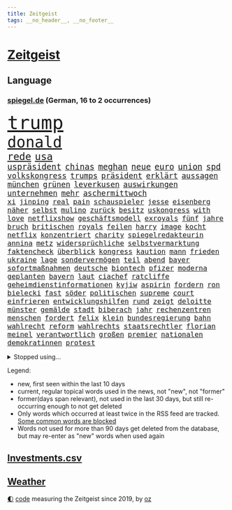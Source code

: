 ```yaml
---
title: Zeitgeist
tags: __no_header__, __no_footer__
---
```


# [Zeitgeist](https://oliz.io/zeitgeist/)

## Language

<h3><a href="https://www.spiegel.de" target="_blank">spiegel.de</a> (German, 16 to 2 occurrences)</h3>
<p style="font-family:monospace">
<span style="font-size:32pt"><a href="news_links.html#trump" class="current">trump</a></span>
<br>
<span style="font-size:26pt"><a href="news_links.html#donald" class="current">donald</a></span>
<br>
<span style="font-size:17pt"><a href="news_links.html#rede" class="current">rede</a></span>
<span style="font-size:17pt"><a href="news_links.html#usa" class="current">usa</a></span>
<br>
<span style="font-size:14pt"><a href="news_links.html#uspräsident" class="current">uspräsident</a></span>
<span style="font-size:14pt"><a href="news_links.html#chinas" class="current">chinas</a></span>
<span style="font-size:14pt"><a href="news_links.html#meghan" class="current">meghan</a></span>
<span style="font-size:14pt"><a href="news_links.html#neue" class="current">neue</a></span>
<span style="font-size:14pt"><a href="news_links.html#euro" class="current">euro</a></span>
<span style="font-size:14pt"><a href="news_links.html#union" class="current">union</a></span>
<span style="font-size:14pt"><a href="news_links.html#spd" class="current">spd</a></span>
<br>
<span style="font-size:13pt"><a href="news_links.html#volkskongress" class="new">volkskongress</a></span>
<span style="font-size:13pt"><a href="news_links.html#trumps" class="current">trumps</a></span>
<span style="font-size:13pt"><a href="news_links.html#präsident" class="current">präsident</a></span>
<span style="font-size:13pt"><a href="news_links.html#erklärt" class="current">erklärt</a></span>
<span style="font-size:13pt"><a href="news_links.html#aussagen" class="current">aussagen</a></span>
<span style="font-size:13pt"><a href="news_links.html#münchen" class="current">münchen</a></span>
<span style="font-size:13pt"><a href="news_links.html#grünen" class="current">grünen</a></span>
<span style="font-size:13pt"><a href="news_links.html#leverkusen" class="current">leverkusen</a></span>
<span style="font-size:13pt"><a href="news_links.html#auswirkungen" class="current">auswirkungen</a></span>
<span style="font-size:13pt"><a href="news_links.html#unternehmen" class="current">unternehmen</a></span>
<span style="font-size:13pt"><a href="news_links.html#mehr" class="current">mehr</a></span>
<span style="font-size:13pt"><a href="news_links.html#aschermittwoch" class="new">aschermittwoch</a></span>
<br>
<span style="font-size:12pt"><a href="news_links.html#xi" class="current">xi</a></span>
<span style="font-size:12pt"><a href="news_links.html#jinping" class="current">jinping</a></span>
<span style="font-size:12pt"><a href="news_links.html#real" class="current">real</a></span>
<span style="font-size:12pt"><a href="news_links.html#pain" class="current">pain</a></span>
<span style="font-size:12pt"><a href="news_links.html#schauspieler" class="current">schauspieler</a></span>
<span style="font-size:12pt"><a href="news_links.html#jesse" class="new">jesse</a></span>
<span style="font-size:12pt"><a href="news_links.html#eisenberg" class="new">eisenberg</a></span>
<span style="font-size:12pt"><a href="news_links.html#näher" class="current">näher</a></span>
<span style="font-size:12pt"><a href="news_links.html#selbst" class="current">selbst</a></span>
<span style="font-size:12pt"><a href="news_links.html#mulino" class="new">mulino</a></span>
<span style="font-size:12pt"><a href="news_links.html#zurück" class="current">zurück</a></span>
<span style="font-size:12pt"><a href="news_links.html#besitz" class="current">besitz</a></span>
<span style="font-size:12pt"><a href="news_links.html#uskongress" class="current">uskongress</a></span>
<span style="font-size:12pt"><a href="news_links.html#with" class="current">with</a></span>
<span style="font-size:12pt"><a href="news_links.html#love" class="current">love</a></span>
<span style="font-size:12pt"><a href="news_links.html#netflixshow" class="new">netflixshow</a></span>
<span style="font-size:12pt"><a href="news_links.html#geschäftsmodell" class="current">geschäftsmodell</a></span>
<span style="font-size:12pt"><a href="news_links.html#exroyals" class="new">exroyals</a></span>
<span style="font-size:12pt"><a href="news_links.html#fünf" class="current">fünf</a></span>
<span style="font-size:12pt"><a href="news_links.html#jahre" class="current">jahre</a></span>
<span style="font-size:12pt"><a href="news_links.html#bruch" class="current">bruch</a></span>
<span style="font-size:12pt"><a href="news_links.html#britischen" class="current">britischen</a></span>
<span style="font-size:12pt"><a href="news_links.html#royals" class="current">royals</a></span>
<span style="font-size:12pt"><a href="news_links.html#feilen" class="new">feilen</a></span>
<span style="font-size:12pt"><a href="news_links.html#harry" class="current">harry</a></span>
<span style="font-size:12pt"><a href="news_links.html#image" class="current">image</a></span>
<span style="font-size:12pt"><a href="news_links.html#kocht" class="current">kocht</a></span>
<span style="font-size:12pt"><a href="news_links.html#netflix" class="current">netflix</a></span>
<span style="font-size:12pt"><a href="news_links.html#konzentriert" class="current">konzentriert</a></span>
<span style="font-size:12pt"><a href="news_links.html#charity" class="new">charity</a></span>
<span style="font-size:12pt"><a href="news_links.html#spiegelredakteurin" class="current">spiegelredakteurin</a></span>
<span style="font-size:12pt"><a href="news_links.html#annina" class="new">annina</a></span>
<span style="font-size:12pt"><a href="news_links.html#metz" class="new">metz</a></span>
<span style="font-size:12pt"><a href="news_links.html#widersprüchliche" class="current">widersprüchliche</a></span>
<span style="font-size:12pt"><a href="news_links.html#selbstvermarktung" class="new">selbstvermarktung</a></span>
<span style="font-size:12pt"><a href="news_links.html#faktencheck" class="current">faktencheck</a></span>
<span style="font-size:12pt"><a href="news_links.html#überblick" class="current">überblick</a></span>
<span style="font-size:12pt"><a href="news_links.html#kongress" class="current">kongress</a></span>
<span style="font-size:12pt"><a href="news_links.html#kaution" class="new">kaution</a></span>
<span style="font-size:12pt"><a href="news_links.html#mann" class="current">mann</a></span>
<span style="font-size:12pt"><a href="news_links.html#frieden" class="current">frieden</a></span>
<span style="font-size:12pt"><a href="news_links.html#ukraine" class="current">ukraine</a></span>
<span style="font-size:12pt"><a href="news_links.html#lage" class="current">lage</a></span>
<span style="font-size:12pt"><a href="news_links.html#sondervermögen" class="new">sondervermögen</a></span>
<span style="font-size:12pt"><a href="news_links.html#teil" class="current">teil</a></span>
<span style="font-size:12pt"><a href="news_links.html#abend" class="current">abend</a></span>
<span style="font-size:12pt"><a href="news_links.html#bayer" class="current">bayer</a></span>
<span style="font-size:12pt"><a href="news_links.html#sofortmaßnahmen" class="current">sofortmaßnahmen</a></span>
<span style="font-size:12pt"><a href="news_links.html#deutsche" class="current">deutsche</a></span>
<span style="font-size:12pt"><a href="news_links.html#biontech" class="new">biontech</a></span>
<span style="font-size:12pt"><a href="news_links.html#pfizer" class="new">pfizer</a></span>
<span style="font-size:12pt"><a href="news_links.html#moderna" class="new">moderna</a></span>
<span style="font-size:12pt"><a href="news_links.html#geplanten" class="current">geplanten</a></span>
<span style="font-size:12pt"><a href="news_links.html#bayern" class="current">bayern</a></span>
<span style="font-size:12pt"><a href="news_links.html#laut" class="current">laut</a></span>
<span style="font-size:12pt"><a href="news_links.html#ciachef" class="new">ciachef</a></span>
<span style="font-size:12pt"><a href="news_links.html#ratcliffe" class="new">ratcliffe</a></span>
<span style="font-size:12pt"><a href="news_links.html#geheimdienstinformationen" class="new">geheimdienstinformationen</a></span>
<span style="font-size:12pt"><a href="news_links.html#kyjiw" class="current">kyjiw</a></span>
<span style="font-size:12pt"><a href="news_links.html#aspirin" class="new">aspirin</a></span>
<span style="font-size:12pt"><a href="news_links.html#fordern" class="current">fordern</a></span>
<span style="font-size:12pt"><a href="news_links.html#ron" class="new">ron</a></span>
<span style="font-size:12pt"><a href="news_links.html#bielecki" class="new">bielecki</a></span>
<span style="font-size:12pt"><a href="news_links.html#fast" class="current">fast</a></span>
<span style="font-size:12pt"><a href="news_links.html#söder" class="current">söder</a></span>
<span style="font-size:12pt"><a href="news_links.html#politischen" class="current">politischen</a></span>
<span style="font-size:12pt"><a href="news_links.html#supreme" class="current">supreme</a></span>
<span style="font-size:12pt"><a href="news_links.html#court" class="current">court</a></span>
<span style="font-size:12pt"><a href="news_links.html#einfrieren" class="new">einfrieren</a></span>
<span style="font-size:12pt"><a href="news_links.html#entwicklungshilfen" class="new">entwicklungshilfen</a></span>
<span style="font-size:12pt"><a href="news_links.html#rund" class="current">rund</a></span>
<span style="font-size:12pt"><a href="news_links.html#zeigt" class="current">zeigt</a></span>
<span style="font-size:12pt"><a href="news_links.html#deloitte" class="new">deloitte</a></span>
<span style="font-size:12pt"><a href="news_links.html#münster" class="current">münster</a></span>
<span style="font-size:12pt"><a href="news_links.html#gemälde" class="current">gemälde</a></span>
<span style="font-size:12pt"><a href="news_links.html#stadt" class="current">stadt</a></span>
<span style="font-size:12pt"><a href="news_links.html#biberach" class="new">biberach</a></span>
<span style="font-size:12pt"><a href="news_links.html#jahr" class="current">jahr</a></span>
<span style="font-size:12pt"><a href="news_links.html#rechenzentren" class="current">rechenzentren</a></span>
<span style="font-size:12pt"><a href="news_links.html#menschen" class="current">menschen</a></span>
<span style="font-size:12pt"><a href="news_links.html#fordert" class="current">fordert</a></span>
<span style="font-size:12pt"><a href="news_links.html#felix" class="current">felix</a></span>
<span style="font-size:12pt"><a href="news_links.html#klein" class="current">klein</a></span>
<span style="font-size:12pt"><a href="news_links.html#bundesregierung" class="current">bundesregierung</a></span>
<span style="font-size:12pt"><a href="news_links.html#bahn" class="current">bahn</a></span>
<span style="font-size:12pt"><a href="news_links.html#wahlrecht" class="new">wahlrecht</a></span>
<span style="font-size:12pt"><a href="news_links.html#reform" class="current">reform</a></span>
<span style="font-size:12pt"><a href="news_links.html#wahlrechts" class="new">wahlrechts</a></span>
<span style="font-size:12pt"><a href="news_links.html#staatsrechtler" class="new">staatsrechtler</a></span>
<span style="font-size:12pt"><a href="news_links.html#florian" class="current">florian</a></span>
<span style="font-size:12pt"><a href="news_links.html#meinel" class="new">meinel</a></span>
<span style="font-size:12pt"><a href="news_links.html#verantwortlich" class="current">verantwortlich</a></span>
<span style="font-size:12pt"><a href="news_links.html#großen" class="current">großen</a></span>
<span style="font-size:12pt"><a href="news_links.html#premier" class="current">premier</a></span>
<span style="font-size:12pt"><a href="news_links.html#nationalen" class="current">nationalen</a></span>
<span style="font-size:12pt"><a href="news_links.html#demokratinnen" class="new">demokratinnen</a></span>
<span style="font-size:12pt"><a href="news_links.html#protest" class="current">protest</a></span>
</p>
<details>
<summary>Stopped using...</summary>
<p class="former" style="font-size:12pt">
einwohner(1595) entschuldigt(1595) corona(1594) warnung(1594) trauer(1593) deswegen(1592) pandemie(1592) steuern(1592) chelsea(1591) pakistan(1591) patienten(1591) queen(1591) angebliche(1590) anwalt(1590) daraufhin(1590) leichter(1590) präsentieren(1590) belarus(1589) entwurf(1589) gerichtshof(1589) jüngeren(1589) unbekannten(1589) angeklagter(1588) engagement(1588) infektion(1588) rufen(1588) ausländische(1587) begründung(1587) konfrontiert(1587) verkehrsminister(1587) vorsitzende(1587) durfte(1586) landesregierung(1586) optimistisch(1586) sicherheitskräfte(1586) stolz(1586) 2018(1585) besetzt(1585) eindruck(1585) großbritanniens(1585) heftig(1585) militärs(1585) forderung(1584) fußballprofi(1584) kanzleramt(1584) niederlanden(1584) paul(1584) sache(1584) venezuela(1584) wochenlang(1584) polens(1583) unglück(1583) weltweite(1583) wirkung(1583) blockieren(1582) lebte(1582) riss(1582) vorübergehend(1582) 50000(1581) besucher(1581) löste(1581) fußballer(1580) verstärkt(1579) wiederholt(1579) restaurants(1578) schnitt(1578) trainiert(1577) weckt(1577) welchen(1577) rekord(1576) fachleute(1575) mangel(1575) geschäftsführer(1574) vorgaben(1574) milliarde(1573) satz(1573) starker(1573) erfolgreichsten(1572) skeptisch(1571) em(1570) holocaust(1570) trauert(1565) bäume(1564) gouverneur(1561) umgeht(1561) handy(1560) favorit(1558) abstieg(1554) schock(1554) foto(1544) plattform(1534) hitler(1521) vormarsch(1466) kolumbien(1340) schrumpft(1322) kilogramm(1317) zugestimmt(1306) las(1296) dörfer(1290) gestern(1285) börsen(1264) wissing(1262) ampelkoalition(1240) eingeführt(1225) regierungschefin(1217) gestört(1190) dutzenden(1182) kompromiss(1166) sank(1166) verschiedenen(1164) inhalte(1128) afrikanischen(1114) verantwortlichen(1104) brüder(1101) versagen(1093) samt(1090) brandenburger(1071) 34(1066) kriegsverbrechen(1064) nationalelf(1046) anschuldigungen(1028) hitze(1005) konzerte(1002) debattiert(992) osnabrück(975) älter(971) geste(962) schwächelt(952) digitale(946) offizielle(925) ganzes(920) entkommen(910) schickte(907) angeblicher(889) ereignet(887) nationaltrainer(878) begegnung(873) irland(869) 300000(860) knappe(857) männliche(857) songs(839) gesprengt(821) verbrenner(815) lauter(805) trauern(799) jahresbeginn(796) größeren(792) weimar(750) baden(745) unruhe(734) lieferte(721) gen(697) genaue(696) pen(695) radsport(693) betrunkener(685) angerichtet(684) gründung(678) bekämpfung(676) victor(666) festival(665) samuel(660) gelernt(645) 9(639) gelände(632) ford(616) zahlungen(614) errichtet(608) ralf(607) renommierten(607) drückt(603) 2013(600) basis(599) überlegen(596) pass(588) stockt(586) vormittag(583) politikerinnen(579) julia(573) sicherheitsmaßnahmen(573) seele(572) football(569) geöffnet(559) zweifelt(549) goldenen(539) american(535) harald(533) erwachsenen(528) dient(527) reformiert(524) onkel(523) rotes(521) qualifikation(515) zurückhaltend(513) verfolgte(511) mehrmals(508) darstellung(506) emily(506) verschickt(504) kundgebungen(496) kundgebung(482) nominierung(480) schmerzen(477) gazastreifens(475) bestätigte(474) hamasgeiseln(474) lustig(473) versammelt(462) manch(457) aufwand(456) bettina(456) empfehlungen(456) bombardiert(455) freitagmorgen(455) torjäger(455) einschnitte(453) staatsanwälte(453) beendete(452) erfahrung(451) signalisiert(450) geräten(446) ließe(441) geheimnisse(439) kontrolliert(438) usdemokraten(435) simon(430) religiösen(428) befand(427) paare(425) billie(424) positives(424) ermittlungsverfahren(421) ambitionen(420) gerungen(420) mehrfamilienhaus(416) starkwatzinger(413) behandlung(412) verstößt(412) operation(411) gezahlt(410) ordentlich(407) wahr(404) le(402) firmenchef(401) pazifik(399) sendet(399) wunder(397) niemals(392) lily(390) michel(390) anhörung(387) kinos(386) charlotte(385) satelliten(385) heiraten(377) potsdamer(375) prallte(375) offenbaren(374) nationalsozialismus(371) erleichtert(367) jena(367) pferd(366) vizepräsidentin(366) sportlichen(363) häusern(362) klärt(358) befragt(357) stufe(357) zoo(357) 74(354) chinesisches(354) dein(353) rasch(353) usmedien(353) übertrieben(353) ideologie(352) andy(349) blutbad(348) dortmunds(347) autofahrerin(346) schülerinnen(341) restaurant(340) beruflich(338) mischung(334) marihuana(333) laufende(329) bomben(328) porträt(327) stemmt(327) vermont(326) drittes(322) kulissen(322) trümmer(321) rechtsradikale(320) spielten(317) milliardäre(315) vegane(314) paket(313) sehe(312) wohngebiet(312) depressive(311) eilish(309) heimatland(308) netzwerke(308) straßenbahn(306) türen(303) abgeschoben(302) bahnstrecke(299) norwegische(299) verlobung(299) versuchter(298) autobranche(295) mischt(295) technischen(295) verspielt(295) ablauf(293) quartal(290) akzeptieren(288) betrachtet(287) euphorie(287) jessica(287) nachfolgerin(287) kundschaft(285) landeten(282) flüchtlingslager(278) stationierung(278) forschenden(277) leitete(277) france(276) polarisiert(274) unbekanntes(274) geteilt(273) tischtennis(272) ausbreitung(269) verschärfung(269) amerikanerin(267) robin(267) inszenieren(263) flick(262) hansi(262) staatsbesuch(262) albanien(261) auseinandersetzungen(261) derartige(261) happy(261) steven(261) rekordsumme(252) jubelt(251) wussten(247) aufgetreten(245) bezahlbare(245) seltenen(244) geschäftsmann(243) smith(243) alliierten(241) außenseiter(240) linkenchefin(240) ross(240) einreiseverbot(238) redaktion(238) harris(237) kamala(237) nachträglich(237) behält(236) schult(233) verstärken(233) durchaus(231) friseur(229) genießt(229) popsängerin(229) rutschte(229) vergewaltigte(229) gekämpft(228) wählten(225) beziehen(224) şahin(224) flohen(223) moldau(222) demokrat(221) selbstzweifel(220) ausgetreten(218) überprüft(218) 41(217) behauptungen(217) dämpfer(214) spacex(214) flughafens(213) eiszeit(208) verstorben(207) löschen(206) verwüstung(206) anlegern(205) transport(204) unsicherheit(203) baywa(200) rechtsextrem(200) notfalls(199) verbandschef(199) coronavirus(198) ordnen(197) görlitz(196) zwillinge(196) lehrt(195) erweist(194) vorstände(194) änderung(194) jones(193) nationalistische(192) sitzung(192) vandalismus(192) 81(191) rennfahrer(191) vertretern(191) zäsur(190) caroline(189) transformation(189) verfängt(189) ifoindex(186) schwerin(186) besorgte(185) staatsoberhaupt(185) todesfälle(185) weint(184) ortsbesuch(183) eisbären(182) geschlecht(182) ceo(180) lukaschenko(180) würdigte(180) kuba(179) paralympics(179) charts(178) ohren(178) gelegentlich(177) portugals(177) süchtig(172) anhängern(170) gíslason(170) rückführungen(170) expartner(168) gegenangriff(168) streichung(168) aufarbeiten(167) aufwachsen(167) intelligente(167) spieltag(167) medikamenten(165) waffenhilfe(165) überwachen(165) libyen(163) parallelen(163) variante(163) erstaunliche(162) ladesäulen(162) schwerdtner(162) spektakulärer(162) pakistanischen(161) gegenden(160) lobende(160) peinliche(160) absender(159) winkt(159) langsamer(158) parteifreund(158) benötigen(157) bruchteil(155) cybertruck(155) einzelnen(155) isabella(155) quentin(155) tarantino(155) verwickelt(155) markige(153) schwanken(153) storm(152) zulässig(152) gelangen(151) teller(151) autoritäre(149) rebecca(149) usbundesstaaten(149) hugo(148) auswärtssieg(147) dauerten(147) gewehrt(147) liebhaber(147) politologe(147) stärkt(147) 02(146) karina(146) mathe(146) wahlleiter(146) erholung(144) wesentlich(144) frohms(143) heilige(143) merle(143) torhüterin(143) bka(141) durchzuführen(141) bundespräsidenten(140) hama(140) jordanien(140) katastrophal(140) dokumenten(139) produzentin(139) verschwörungstheoretiker(138) nathalie(137) schlugen(137) bauwerks(136) milizionäre(136) unosicherheitsrat(136) alljährlich(135) ausgehen(135) klavier(135) krefeld(135) usgeschäft(134) entschärft(133) irgendwie(133) segnet(133) weihnachten(132) ängste(131) hasskommentare(129) kommandeur(128) eineinhalb(127) harmlos(127) kühl(127) week(127) aussterben(126) designierte(126) einfamilienhaus(126) gelbrot(125) krankenstand(125) everest(124) güterzug(124) inhalten(124) adhs(123) palästinenserhilfswerk(123) stromanbieter(123) unrwa(123) asylanträge(122) minimal(122) vegas(122) hilflos(121) motiviert(121) parker(121) photographer(120) regierungserklärung(120) year(120) option(119) tabellenspitze(119) wille(119) autorinnen(118) gegnern(118) hansjoachim(118) votum(118) gedenkt(117) meistgesuchten(116) unbewohnbar(116) anträge(115) schokolade(115) tageszeit(115) ausblick(114) göttingen(114) pearl(114) tanken(113) konsumgeständnis(112) akkuschrauber(111) flutkatastrophe(111) gemeinsamer(111) größeres(111) norbert(111) pflegeversicherung(111) eingriffe(110) nasamission(108) nordgaza(108) straßenverkehrsordnung(108) grab(107) meilenstein(107) 80000(106) laschet(106) polizeikontrolle(106) bas(105) bröckeln(105) bärbel(105) odessa(105) umzugehen(105) unosoldaten(104) australian(103) gewalthilfegesetz(103) leser(103) regierungskrise(103) erinnerungskultur(102) glücksfall(102) grünenparteitag(102) kompetenz(102) verleihen(102) erschienen(101) libyer(100) märtyrer(100) absoluter(99) friedman(99) unfallopfer(99) vertreibung(99) absoluten(98) koalitionsverhandlungen(98) konzernen(98) regierungsangaben(98) schrittweise(98) kunstfigur(97) mahnmal(97) selbstbewusst(97) verhängte(97) bosch(96) kippe(96) knickt(96) bedrohungen(95) ulf(95) valencia(95) verstoß(95) hinrichtungen(94) merkwürdige(94) spielerin(94) wechseljahren(93) baldigen(92) taurusmarschflugkörper(92) verschlafen(92) arbeitskosten(91) chalamet(91) gedenkveranstaltung(91) lucas(91) milliardenhöhe(91) siegeszug(91) timothée(91) trumpberater(91) bedient(90) erkämpft(90) familienministerin(90) gesetzlich(90) kitzbühel(90) paus(90) amerikanern(89) end(89) installieren(89) porsches(89) energiekosten(88) jos(88) schwarzweißdenken(88) selbstbestimmungsgesetz(88) tarifrunde(88) verstanden(88) et(87) ignoranz(87) kleinkariert(87) unverständnis(87) belasten(86) erschütterte(86) fußballklub(86) gavin(86) koran(86) koranverbrennung(86) siemens(86) straffrei(86) valeriia(86) filmindustrie(85) friedensgipfel(85) rentnerinnen(85) rudolf(85) rückzahlung(85) therapeuten(85) wahltermin(85) wortbruch(85) zerbrochenen(85) bedeutende(84) cyberstalking(84) durchgeführt(84) dylan(84) feministische(84) soundtrack(84) spätem(84) trashige(84) abschiebeoffensive(83) ampelaus(83) dhbauswahl(83) grandslamturnier(83) pessimistisch(83) bejubeln(81) brasilianer(81) cousin(81) demontiert(81) energiekrise(81) gasse(81) getrübt(81) heutiger(81) mordurteil(81) vorgezogene(81) annexionspläne(80) fulda(80) mdax(80) stadtgebiet(80) urban(80) ussenat(80) abgewinnen(79) anfing(79) ersparten(79) kulturbesitz(79) preußischer(79) unheimliche(79) usmetropole(79) wahlsiegs(79) überlegungen(79) gabbard(78) geschrumpft(78) grenzschutz(78) helm(78) neuesten(78) projekten(78) radsportler(78) tulsi(78) wüteten(78) berüchtigten(77) eignet(77) quälte(77) schatz(77) sparsam(77) wiese(77) amtierender(76) aufgeladene(76) fragile(76) gewalttätigen(76) rangnick(76) schmerzhaft(76) zocken(76) apotheke(75) inklusion(75) dringender(74) hinunter(74) patientenakte(74) habermas(73) horizont(73) microsofts(73) amtseinführung(72) beitragserhöhungen(72) besonderer(72) festgeld(72) gasthof(72) ausgeblieben(70) bemerkenswerte(70) cdunaher(70) einhell(70) entwürfe(70) fähigkeiten(70) jugendorganisation(70) landesgericht(70) makita(70) nikita(70) ryobi(70) worx(70) zulieferern(70) ärmer(70) 2017(69) belagern(69) gelehrt(69) geschmuggelt(69) schwebt(69) sensationeller(69) vierjähriger(69) bankfiliale(68) befassen(68) ne(68) poschardt(68) recklinghausen(68) wasserversorgung(68) weltherausgeber(68) general(67) mäßigen(67) offizier(67) schmerzt(67) umzingelt(67) 01(66) 800000(66) jamel(66) mehmet(66) noten(66) produkt(66) tanz(66) umgestürzte(66) verletzlich(66) problemlösung(65) spiegelanalyse(65) augenzeugin(64) brutto(64) söldner(64) teamkollege(64) vermittlern(64) überraschender(64) business(63) einigte(63) medizinischen(63) rabattpreise(63) skiweltcup(63) werner(63) üppig(63) patientin(62) politico(62) beschädigten(61) fbichef(61) intakt(61) kash(61) patel(61) ubooten(61) absetzen(60) drapatyj(59) generalmajor(59) herausgeber(59) kontrahent(59) mychajlo(59) rätselhafte(59) siegel(59) vorwurfs(59) berühmtester(58) heereschef(58) hergang(58) kostenfrei(58) oscarnominierung(58) zurückzugeben(58) befreier(57) continental(57) faire(57) kitten(57) lud(57) oberbayern(57) signagründer(57) zocker(57) zündet(57) assaddiktatur(56) assadregimes(56) aufhorchen(56) bali(56) komische(56) zurückschicken(56) begnadigt(55) blind(55) demonstrierten(55) geschäftslage(55) historikers(55) omnipräsent(55) prüfbericht(55) reality(55) waffenschmiede(55) anweisungen(54) bestandteil(54) militäroperation(54) zwillingstöchter(53) einheimischen(52) erweiterung(52) wicked(52) blockade(51) hartes(51) merlin(51) polzin(51) sanierung(51) schulschließungen(51) umsturz(51) aurora(50) prinzen(50) rückte(50) supersonic(50) unveröffentlichte(50) verwirrung(50) videoplattform(50) empfehlen(49) interimstrainer(49) kapitolstürmer(49) memes(49) parteichefs(49) schlagzeuger(49) umsonst(49) wmvergabe(49) schülern(48) stattgefunden(48) syrerinnen(48) vorschlagen(48) wahlprogramm(48) doug(47) flagge(47) mittelmaß(47) musicalthriller(47) ämter(47) craig(46) haushalten(46) kochbücher(46) mufasa(46) tatverdacht(46) verschwörungstheorien(46) adolf(45) lausanne(45) wirtschaftsgemeinschaft(45) zwölfjährigen(45) angetan(44) bestehende(44) community(44) enttäuschend(44) politikerdynastie(44) ruhr(44) tilgen(44) varta(44) abruf(43) fließt(43) fuhren(43) genderverbot(43) dialog(42) einklagen(42) ingolstadt(42) jürgens(42) treppe(42) wachsam(42) beurteilen(41) kauflaune(41) stolpert(41) verbraucherstimmung(41) angezogen(40) einkaufszentrum(40) epischer(40) freiwilligen(40) summer(40) verzögert(40) zufriedenstellend(40) arte(39) hammerwerfen(39) heiklen(39) rereportage(39) stapel(39) überdies(39) allergie(38) physiker(38) verteuert(38) 52(37) anstellt(37) bundestagsabgeordneter(37) passagiermaschine(37) preisträger(37) ranghohe(37) rod(37) standhält(37) tauschen(37) zubereitung(37) zweifelhaften(37) öffnete(37) flugzeugunglück(36) grünenkanzlerkandidat(36) mccartney(36) passagierflugzeug(36) betrogenen(35) crewmitglieder(35) driftet(35) gesuchten(35) massives(35) solaranlagen(35) ungemach(35) vorteil(35) überlebten(35) gaslieferungen(34) polizeiinspektion(34) säule(34) drama(33) breites(32) drücken(32) ilka(32) loszuwerden(32) putzen(32) traumata(32) tritten(32) anfassen(31) bastian(31) dominieren(31) eingezogen(31) grenzschützer(31) grenzüberschreitung(31) intime(31) stromkosten(31) royalen(30) schlechtes(30) schneider(30) schottlands(30) schreckt(30) 179(29) 77(29) gerechtigkeit(29) jeju(29) linkenpolitikerin(29) metzgerei(29) olympiagold(29) vučić(29) abgelaufen(28) angesammelt(28) künstlichen(28) schlimmen(28) zufälle(28) erweitern(27) gültig(27) hafenstadt(27) thüringischen(27) unglaublicher(27) viertelfinaleinzug(27) wiege(27) musikalisches(26) plädoyer(26) road(26) schweigegeldaffäre(26) seid(26) tunesien(26) gerecht(25) projizieren(25) verdächtiges(25) verfallen(25) geist(24) jeanmarie(24) kistartup(24) sauna(24) schwarzgrüne(24) symbolpolitik(24) trauerfeier(24) videostatement(24) besseres(23) co₂preis(23) gentleman(23) gesetzentwurf(23) schwächsten(23) sondergesandter(23) steiner(23) steuersenkung(23) tomorrow(23) abhängigkeit(22) alternden(22) powell(22) reisetipps(22) verweigern(22) wettkämpfe(22) abtrünnige(21) aufwendigen(21) behinderte(21) exnationalspieler(21) gläubige(21) ken(21) kälte(21) spiegelcartoonisten(21) transnistrien(21) umbruch(21) weiterführen(21) bedingungslose(20) bränden(20) großfeuer(20) kiboom(20) straffreiheit(20) abgrenzen(19) alicesalomonhochschule(19) geimpft(19) parteinachwuchs(19) rivale(19) schleswigholsteins(19) thomasmannhaus(19) tumorerkrankung(19) verdreht(19) waldbränden(19) besatzung(18) gereicht(18) grönländer(18) kaufe(18) kumbh(18) mela(18) wirtschaftlich(18) bankrott(17) fehlerhafte(17) kapitolsturm(17) solardächer(17) völter(17) gebildet(16) gefechten(16) pilger(16) verschleiert(16) verschütteten(16) besorgniserregend(15) brennen(15) einbauen(15) hase(15) sommerspiele(15) sozialbeiträge(15) wirtschaftskompetenz(15) abfahrt(14) chemnitz(14) doron(14) fireaid(14) früheres(14) handelspartner(14) hindus(14) kuckuckskind(14) partnerinnen(14) schmeichelhaft(14) steinbrecher(14) sterne(14) abfindung(13) bademeister(13) erhärtet(13) herzinfarkte(13) kaliforniens(13) newsom(13) offizielles(13) schiffen(13) starbucks(13) tijuana(13) verringern(13) visionen(13) widersacher(13) andrea(12) aufbau(12) friedhof(12) gedrückt(12) magier(12) naziherrschaft(12) naziregimes(12) schmilzt(12) alhilal(11) davos(11) fahrzeughalter(11) fatale(11) kiste(11) porträtfoto(11) privatjet(11) stores(11) videoapp(11)
</p>
</details>
<p>Legend:
<ul>
<li><span class="new">new</span>, first seen within the last 10 days</li>
<li><span class="current">current</span>, regular topical words used in the news, not "new", not "former"</li>
<li><span class="former">former(days span relevant)</span>, not used in the last 30 days, but still re-occurring enough to not get deleted</li>
<li>Only words which occurred at least twice in the RSS feed are tracked. <a href="language/filters.py">Some common words are blocked</a></li>
<li>Words not used for more than 90 days get deleted from the database, but may re-enter as "new" words when used again</li>
</ul>
</p>

## [Investments](investments.html)[.csv](investments.csv)

## [Weather](weather.html)

<footer>
<a href="javascript:toggleTheme()" class="nav">🌓</a>
<a href="https://github.com/ooz/zeitgeist">code</a> measuring the Zeitgeist since 2019, by <a href="https://oliz.io">oz</a>
</footer>
